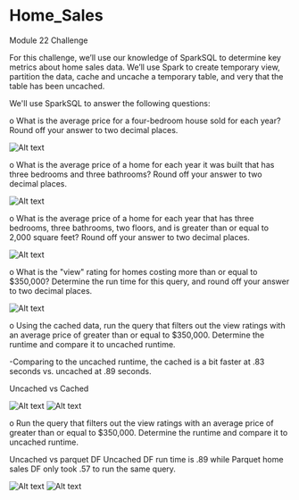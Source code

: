# Home_Sales
Module 22 Challenge

For this challenge, we’ll use our knowledge of SparkSQL  to determine key metrics about home sales data. We’ll use Spark to create temporary view, partition the data, cache and uncache a temporary table, and very that the table has been uncached. 

We'll use SparkSQL to answer the following questions:


o	What is the average price for a four-bedroom house sold for each year? Round off your answer to two decimal places.

![Alt text](image-1.png)

    
 
o	What is the average price of a home for each year it was built that has three bedrooms and three bathrooms? Round off your answer to two decimal places.


![Alt text](image-2.png)
 
o	What is the average price of a home for each year that has three bedrooms, three bathrooms, two floors, and is greater than or equal to 2,000 square feet? Round off your answer to two decimal places.


![Alt text](image-3.png)
 
o	What is the "view" rating for homes costing more than or equal to $350,000? Determine the run time for this query, and round off your answer to two decimal places.
 

![Alt text](image-5.png)



o   Using the cached data, run the query that filters out the view ratings with an average price of greater than or equal to $350,000. Determine the runtime and compare it to uncached runtime.

-Comparing to the uncached runtime, the cached is a bit faster at .83 seconds vs. uncached at .89 seconds. 

Uncached             vs                               Cached  
 	 
![Alt text](image-6.png)                    ![Alt text](image-8.png)

o   Run the query that filters out the view ratings with an average price of greater than or equal to $350,000. Determine the runtime and compare it to uncached runtime.

Uncached vs parquet DF 
Uncached DF run time is .89 while Parquet home sales DF only took .57 to run the same query. 
    
![Alt text](image-9.png)                  ![Alt text](image-10.png)